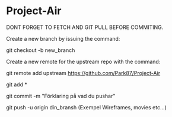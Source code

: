 # Project-Air

DONT FORGET TO FETCH AND GIT PULL BEFORE COMMITING.

Create a new branch by issuing the command:

git checkout -b new_branch

Create a new remote for the upstream repo with the command:

git remote add upstream https://github.com/Park87/Project-Air


git add *

git commit -m "Förklaring på vad du pushar"

git push -u origin din_bransh               (Exempel Wireframes, movies etc...)
